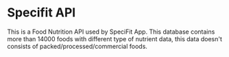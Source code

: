 # Specifit API
This is a Food Nutrition API used by SpeciFit App.
This database contains more than 14000 foods with different type of nutrient data, this data doesn't consists of packed/processed/commercial foods.
